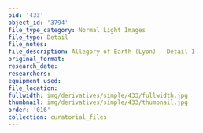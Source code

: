 ```yaml
---
pid: '433'
object_id: '3794'
file_type_category: Normal Light Images
file_type: Detail
file_notes:
file_description: Allegory of Earth (Lyon) - Detail 1
original_format:
research_date:
researchers:
equipment_used:
file_location:
fullwidth: img/derivatives/simple/433/fullwidth.jpg
thumbnail: img/derivatives/simple/433/thumbnail.jpg
order: '016'
collection: curatorial_files
---
```

